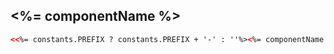 ## <%= componentName %>

```html
<<%= constants.PREFIX ? constants.PREFIX + '-' : ''%><%= componentName %> />
```

